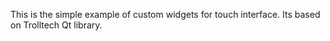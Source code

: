This is the simple example of custom widgets for touch interface. Its based on Trolltech Qt library.